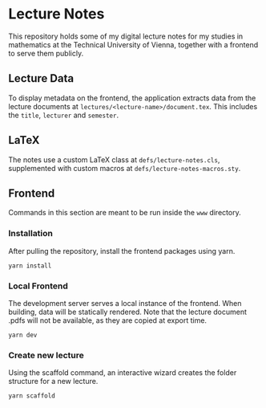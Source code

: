 # Lecture Notes

This repository holds some of my digital lecture notes for my studies in mathematics at the Technical University of Vienna, together with a frontend to serve them publicly.

## Lecture Data

To display metadata on the frontend, the application extracts data from the lecture documents at `lectures/<lecture-name>/document.tex`. This includes the `title`, `lecturer` and `semester`.

## LaTeX

The notes use a custom LaTeX class at `defs/lecture-notes.cls`, supplemented with custom macros at `defs/lecture-notes-macros.sty`.

## Frontend

Commands in this section are meant to be run inside the `www` directory.

### Installation

After pulling the repository, install the frontend packages using yarn.

```console
yarn install
```

### Local Frontend

The development server serves a local instance of the frontend. When building, data will be statically rendered. Note that the lecture document .pdfs will not be available, as they are copied at export time.

```console
yarn dev
```

### Create new lecture

Using the scaffold command, an interactive wizard creates the folder structure for a new lecture.

```
yarn scaffold
```